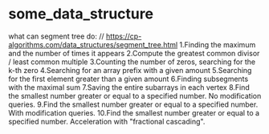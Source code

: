 # some_data_structure

what can segment tree do:  // https://cp-algorithms.com/data_structures/segment_tree.html 
  1.Finding the maximum and the number of times it appears
  2.Compute the greatest common divisor / least common multiple
  3.Counting the number of zeros, searching for the k-th zero
  4.Searching for an array prefix with a given amount
  5.Searching for the first element greater than a given amount
  6.Finding subsegments with the maximal sum
  7.Saving the entire subarrays in each vertex
  8.Find the smallest number greater or equal to a specified number. No modification queries.
  9.Find the smallest number greater or equal to a specified number. With modification queries.
  10.Find the smallest number greater or equal to a specified number. Acceleration with "fractional cascading".

